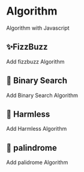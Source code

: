 # Algorithm
Algorithm with Javascript

## ✨FizzBuzz
Add fizzbuzz Algorithm

## 🎈 Binary Search
Add Binary Search Algorithm

## 🧩 Harmless
Add Harmless Algorithm

## 🔧 palindrome
Add palidrome Algorithm
